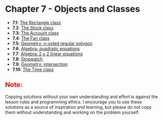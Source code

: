 # Chapter 7 - Objects and Classes

- **7.1**: [The Rectangle class](./tasks/5.1.py)
- **7.2**: [The Stock class](./tasks/5.2.py)
- **7.3**: [The Account class](./tasks/5.3.py)
- **7.4**: [The Fan class](./tasks/5.4.py)
- **7.5**: [Geometry: n-sided regular polygon](./tasks/5.5.py)
- **7.6**: [Algebra: quadratic equations](./tasks/5.6.py)
- **7.7**: [Algebra: 2 x 2 linear equations](./tasks/5.7.py)
- **7.8**: [Stopwatch](./tasks/5.8.py)
- **7.9**: [Geometry: intersection](./tasks/5.9.py)
- **7.10**: [The Time class](./tasks/5.10.py)

<h2 style="color:red">Note:</h2>

Copying solutions without your own understanding and effort is against the lesson rules and programming ethics. I encourage you to use these solutions as a source of inspiration and learning, but please do not copy them without understanding and working on the problem yourself.
